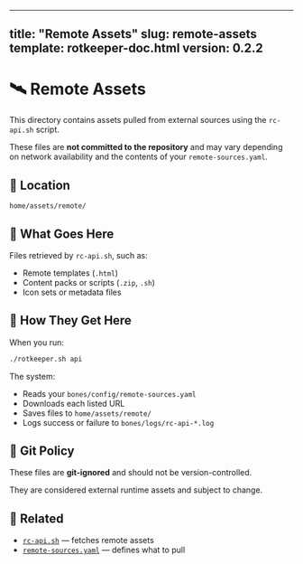 

---
title: "Remote Assets"
slug: remote-assets
template: rotkeeper-doc.html
version: 0.2.2
---

<!-- asset-meta: { name: "remote-assets.md", version: "v0.2.2" } -->

# 🛰️ Remote Assets

This directory contains assets pulled from external sources using the `rc-api.sh` script.

These files are **not committed to the repository** and may vary depending on network availability and the contents of your `remote-sources.yaml`.

## 📍 Location

```
home/assets/remote/
```

## 🧩 What Goes Here

Files retrieved by `rc-api.sh`, such as:
- Remote templates (`.html`)
- Content packs or scripts (`.zip`, `.sh`)
- Icon sets or metadata files

## 🔄 How They Get Here

When you run:

```bash
./rotkeeper.sh api
```

The system:
- Reads your `bones/config/remote-sources.yaml`
- Downloads each listed URL
- Saves files to `home/assets/remote/`
- Logs success or failure to `bones/logs/rc-api-*.log`

## 🚫 Git Policy

These files are **git-ignored** and should not be version-controlled.

They are considered external runtime assets and subject to change.

## 🧾 Related

- [`rc-api.sh`](../../bones/scripts/rc-api) — fetches remote assets
- [`remote-sources.yaml`](../../../bones/config/remote-sources) — defines what to pull